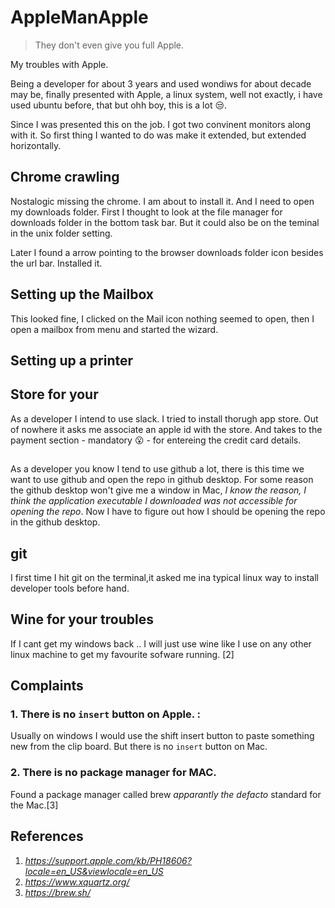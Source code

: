 # AppleManApple

> They don't even give you full Apple.

My troubles with Apple.

Being a developer for about 3 years and used wondiws for about  decade may be, finally presented with Apple, a linux system, well not exactly, i have used ubuntu before, that but ohh boy, this is a lot :unamused:.

Since I was presented this on the job. I got two convinent monitors along with it. So first thing I wanted to do was make it extended, but extended horizontally.

## Chrome crawling
Nostalogic missing the chrome. I am about to install it. And I need to open my downloads folder. First I thought to look at the file manager for downloads folder in the bottom task bar. But it could also be on the teminal in the unix folder setting.

Later I found a arrow pointing to the browser downloads folder icon besides the url bar. Installed it.

## Setting up the Mailbox

This looked fine, I clicked on the Mail icon nothing seemed to open, then I open a mailbox from menu and started the wizard.

## Setting up a printer


## Store for your 
As a developer I intend to use slack. I tried to install thorugh app store. Out of nowhere it asks me associate an apple id with the store. And takes to the payment section - mandatory :open_mouth: -  for entereing the credit card details.

## 

As a developer you know I tend to use github a lot, there is this time we want to use github and open the repo in github desktop. For some reason the github desktop won't give me a window in Mac, _I know the reason, I think the application executable I downloaded was not accessible for opening the repo_. Now I have to figure out how I should be opening the repo in the github desktop.

## git

I first time I hit git on the terminal,it asked me ina typical linux way to install developer tools before hand.

## Wine for your troubles

If I cant get my windows back .. I will just use wine like I use on any other linux machine to get my favourite sofware running. [2]

## Complaints

### 1. There is no `insert`  button on Apple. :

Usually on windows I would use the shift insert button to paste something new from the clip board. But there is no `insert` button on Mac.

### 2. There is no package manager for MAC. 

 Found a package manager called brew _apparantly the defacto_ standard for the Mac.[3]
 
## References
1. _https://support.apple.com/kb/PH18606?locale=en_US&viewlocale=en_US_
2. _https://www.xquartz.org/_
3. _https://brew.sh/_
